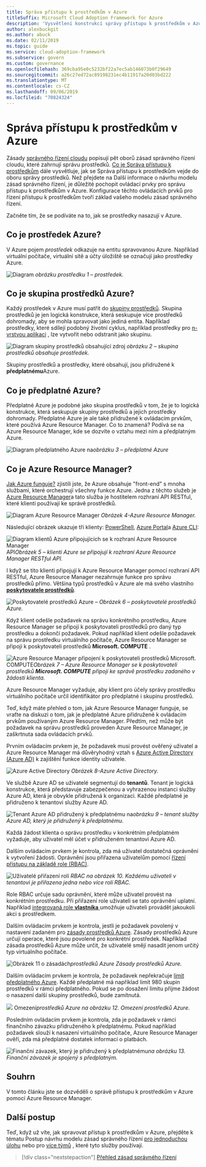 ```yaml
---
title: Správa přístupu k prostředkům v Azure
titleSuffix: Microsoft Cloud Adoption Framework for Azure
description: 'Vysvětlení konstrukcí správy přístupu k prostředkům v Azure: Azure Resource Manager, předplatná, skupiny prostředků a prostředky'
author: alexbuckgit
ms.author: abuck
ms.date: 02/11/2019
ms.topic: guide
ms.service: cloud-adoption-framework
ms.subservice: govern
ms.custom: governance
ms.openlocfilehash: 369cba95e0c5232bf22a7ec5ab146073b0f29649
ms.sourcegitcommit: a26c27ed72ac89198231ec4b11917a20d03bd222
ms.translationtype: MT
ms.contentlocale: cs-CZ
ms.lasthandoff: 09/06/2019
ms.locfileid: "70824324"
---
```

# <a name="resource-access-management-in-azure"></a>Správa přístupu k prostředkům v Azure

Zásady [správného řízení cloudu](../index.md) popisují pět oborů zásad správného řízení cloudu, které zahrnují správu prostředků. [Co je Správa přístupu k prostředkům](index.md) dále vysvětluje, jak se Správa přístupu k prostředkům vejde do oboru správy prostředků. Než přejdete na Další informace o návrhu modelu zásad správného řízení, je důležité pochopit ovládací prvky pro správu přístupu k prostředkům v Azure. Konfigurace těchto ovládacích prvků pro řízení přístupu k prostředkům tvoří základ vašeho modelu zásad správného řízení.

Začněte tím, že se podíváte na to, jak se prostředky nasazují v Azure.

<!-- markdownlint-disable MD026 -->

## <a name="what-is-an-azure-resource"></a>Co je prostředek Azure?

V Azure pojem _prostředek_ odkazuje na entitu spravovanou Azure. Například virtuální počítače, virtuální sítě a účty úložiště se označují jako prostředky Azure.

![Diagram](../../_images/governance-1-9.png)
*obrázku prostředku 1 – prostředek.*

## <a name="what-is-an-azure-resource-group"></a>Co je skupina prostředků Azure?

Každý prostředek v Azure musí patřit do [skupiny prostředků](/azure/azure-resource-manager/resource-group-overview#resource-groups). Skupina prostředků je jen logická konstrukce, která seskupuje více prostředků dohromady, aby se mohla spravovat jako jediná entita. Například prostředky, které sdílejí podobný životní cyklus, například prostředky pro [n-vrstvou aplikaci](/azure/architecture/guide/architecture-styles/n-tier) , lze vytvořit nebo odstranit jako skupinu.

![Diagram skupiny prostředků obsahující zdroj](../../_images/governance-1-10.png)
*obrázku 2 – skupina prostředků obsahuje prostředek.*

Skupiny prostředků a prostředky, které obsahují, jsou přidružené k **předplatnému**Azure.

## <a name="what-is-an-azure-subscription"></a>Co je předplatné Azure?

Předplatné Azure je podobné jako skupina prostředků v tom, že je to logická konstrukce, která seskupuje skupiny prostředků a jejich prostředky dohromady. Předplatné Azure je ale také přidružené k ovládacím prvkům, které používá Azure Resource Manager. Co to znamená? Podívá se na Azure Resource Manager, kde se dozvíte o vztahu mezi ním a předplatným Azure.

![Diagram předplatného](../../_images/governance-1-11.png)
Azure na*obrázku 3 – předplatné Azure*

## <a name="what-is-azure-resource-manager"></a>Co je Azure Resource Manager?

[Jak Azure funguje?](../../getting-started/what-is-azure.md) zjistili jste, že Azure obsahuje "front-end" s mnoha službami, které orchestrují všechny funkce Azure. Jedna z těchto služeb je [Azure Resource Manager](/azure/azure-resource-manager)a tato služba je hostitelem rozhraní API RESTful, které klienti používají ke správě prostředků.

![Diagram Azure Resource Manager](../../_images/governance-1-12.png)
*Obrázek 4-Azure Resource Manager.*

Následující obrázek ukazuje tři klienty: [PowerShell](/powershell/azure/overview), [Azure Portal](https://portal.azure.com)a [Azure CLI](/cli/azure):

![Diagram klientů Azure připojujících se k rozhraní Azure Resource Manager](../../_images/governance-1-13.png)
API*Obrázek 5 – klienti Azure se připojují k rozhraní Azure Resource Manager RESTful API.*

I když se tito klienti připojují k Azure Resource Manager pomocí rozhraní API RESTful, Azure Resource Manager nezahrnuje funkce pro správu prostředků přímo. Většina typů prostředků v Azure ale má svého vlastního [**poskytovatele prostředků**](/azure/azure-resource-manager/resource-group-overview#terminology).

![Poskytovatelé](../../_images/governance-1-14.png)
prostředků Azure *– Obrázek 6 – poskytovatelé prostředků Azure.*

Když klient odešle požadavek na správu konkrétního prostředku, Azure Resource Manager se připojí k poskytovateli prostředků pro daný typ prostředku a dokončí požadavek. Pokud například klient odešle požadavek na správu prostředku virtuálního počítače, Azure Resource Manager se připojí k poskytovateli prostředků **Microsoft. COMPUTE** .

![Azure Resource Manager připojení k poskytovateli](../../_images/governance-1-15.png)
prostředků Microsoft. COMPUTE*Obrázek 7 – Azure Resource Manager se k poskytovateli prostředků **Microsoft. COMPUTE** připojí ke správě prostředku zadaného v žádosti klienta.*

Azure Resource Manager vyžaduje, aby klient pro účely správy prostředku virtuálního počítače určil identifikátor pro předplatné i skupinu prostředků.

Teď, když máte přehled o tom, jak Azure Resource Manager funguje, se vraťte na diskuzi o tom, jak je předplatné Azure přidružené k ovládacím prvkům používaným Azure Resource Manager. Předtím, než může být požadavek na správu prostředků proveden Azure Resource Manager, je zaškrtnuta sada ovládacích prvků.

Prvním ovládacím prvkem je, že požadavek musí provést ověřený uživatel a Azure Resource Manager má důvěryhodný vztah s [Azure Active Directory (Azure AD)](/azure/active-directory) k zajištění funkce identity uživatele.

![Azure Active Directory](../../_images/governance-1-16.png)
*Obrázek 8-Azure Active Directory.*

Ve službě Azure AD se uživatelé segmentují do **tenantů**. Tenant je logická konstrukce, která představuje zabezpečenou a vyhrazenou instanci služby Azure AD, která je obvykle přidružená k organizaci. Každé předplatné je přidruženo k tenantovi služby Azure AD.

![Tenant Azure AD přidružený k předplatnému](../../_images/governance-1-17.png)
na*obrázku 9 – tenant služby Azure AD, který je přidružený k předplatnému.*

Každá žádost klienta o správu prostředku v konkrétním předplatném vyžaduje, aby uživatel měl účet v přidruženém tenantovi Azure AD.

Dalším ovládacím prvkem je kontrola, zda má uživatel dostatečná oprávnění k vytvoření žádosti. Oprávnění jsou přiřazena uživatelům pomocí [řízení přístupu na základě role (RBAC)](/azure/role-based-access-control).

![Uživatelé přiřazení rolí](../../_images/governance-1-18.png)
*RBAC na obrázek 10. Každému uživateli v tenantovi je přiřazena jedna nebo více rolí RBAC.*

Role RBAC určuje sadu oprávnění, které může uživatel provést na konkrétním prostředku. Při přiřazení role uživateli se tato oprávnění uplatní. Například [integrovaná role **vlastníka** ](/azure/role-based-access-control/built-in-roles#owner) umožňuje uživateli provádět jakoukoli akci s prostředkem.

Dalším ovládacím prvkem je kontrola, jestli je požadavek povolený v nastavení zadaném pro [zásady prostředků Azure](/azure/governance/policy). Zásady prostředků Azure určují operace, které jsou povolené pro konkrétní prostředek. Například zásada prostředků Azure může určit, že uživatelé smějí nasadit jenom určitý typ virtuálního počítače.

![Obrázek 11 o](../../_images/governance-1-19.png)
zásadách*prostředků Azure Zásady prostředků Azure.*

Dalším ovládacím prvkem je kontrola, že požadavek nepřekračuje [limit předplatného Azure](/azure/azure-subscription-service-limits). Každé předplatné má například limit 980 skupin prostředků v rámci předplatného. Pokud se po dosažení limitu přijme žádost o nasazení další skupiny prostředků, bude zamítnutá.

![](../../_images/governance-1-20.png)
Omezení*prostředků Azure na obrázku 12. Omezení prostředků Azure.*

Posledním ovládacím prvkem je kontrola, zda je požadavek v rámci finančního závazku přidruženého k předplatnému. Pokud například požadavek slouží k nasazení virtuálního počítače, Azure Resource Manager ověří, zda má předplatné dostatek informací o platbách.

![Finanční závazek, který je přidružený k](../../_images/governance-1-21.png)
předplatnému*na obrázku 13. Finanční závazek je spojený s předplatným.*

## <a name="summary"></a>Souhrn

V tomto článku jste se dozvěděli o správě přístupu k prostředkům v Azure pomocí Azure Resource Manager.

## <a name="next-steps"></a>Další postup

Teď, když už víte, jak spravovat přístup k prostředkům v Azure, přejděte k tématu Postup návrhu modelu zásad správného řízení [pro jednoduchou úlohu](governance-simple-workload.md) nebo pro [více týmů](governance-multiple-teams.md) , které tyto služby používají.

> [!div class="nextstepaction"]
> [Přehled zásad správného řízení](../index.md)
